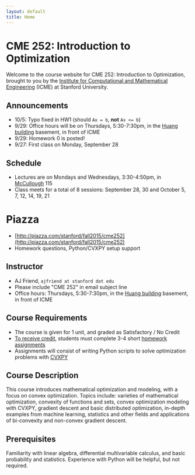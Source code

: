 ```yaml
---
layout: default
title: Home
---
```


# CME 252: Introduction to Optimization

Welcome to the course website for CME 252: Introduction to Optimization, brought to you by the [Institute for Computational and Mathematical Engineering](https://icme.stanford.edu/) (ICME) at Stanford University.

## Announcements
- 10/5: Typo fixed in HW1 (should `Ax = b`, **not** `Ax <= b`)
- 9/29: Office hours will be on Thursdays, 5:30-7:30pm, in the [Huang building](https://www.google.com/maps/place/Jen-Hsun+Huang+Engineering+Center/@37.4279167,-122.1742945,18z/data=!3m1!4b1!4m2!3m1!1s0x808fbb2ad1efaf1d:0xe4be58a43178043f) basement, in front of ICME
- 9/29: Homework 0 is posted!
- 9/27: First class on Monday, September 28

## Schedule
- Lectures are on Mondays and Wednesdays, 3:30-4:50pm, in [McCullough](https://goo.gl/maps/u15gEQdFCzA2) 115
- Class meets for a total of 8 sessions: September 28, 30 and October 5, 7, 12, 14, 19, 21

# Piazza
- [http://piazza.com/stanford/fall2015/cme252](http://piazza.com/stanford/fall2015/cme252)
- Homework questions, Python/CVXPY setup support

## Instructor
- AJ Friend, `ajfriend at stanford dot edu`
- Please include "CME 252" in email subject line
- Office hours: Thursdays, 5:30-7:30pm, in the [Huang building](https://www.google.com/maps/place/Jen-Hsun+Huang+Engineering+Center/@37.4279167,-122.1742945,18z/data=!3m1!4b1!4m2!3m1!1s0x808fbb2ad1efaf1d:0xe4be58a43178043f) basement, in front of ICME

## Course Requirements
- The course is given for 1 unit, and graded as Satisfactory / No Credit
- [To receive credit](https://studentaffairs.stanford.edu/registrar/faculty/unit-of-credit), students must complete 3-4 short [homework assignments](homework)
- Assignments will consist of writing Python scripts to solve optimization problems with [CVXPY](http://www.cvxpy.org/)

## Course Description

This course introduces mathematical optimization and modeling, with a focus on convex optimization. Topics include: varieties of mathematical optimization, convexity of functions and sets, convex optimization modeling with CVXPY, gradient descent and basic distributed optimization, in-depth examples from machine learning, statistics and other fields and applications of bi-convexity and non-convex gradient descent.

## Prerequisites

Familiarity with linear algebra, differential multivariable calculus, and basic probability and statistics. Experience with Python will be helpful, but not required.


